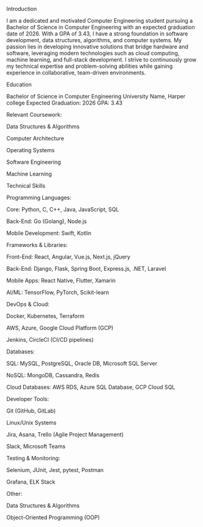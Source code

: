 
Introduction

I am a dedicated and motivated Computer Engineering student pursuing a Bachelor of Science in Computer Engineering with an expected graduation date of 2026. With a GPA of 3.43, I have a strong foundation in software development, data structures, algorithms, and computer systems.
My passion lies in developing innovative solutions that bridge hardware and software, leveraging modern technologies such as cloud computing, machine learning, and full-stack development. I strive to continuously grow my technical expertise and problem-solving abilities while gaining experience in collaborative, team-driven environments.

Education

Bachelor of Science in Computer Engineering
University Name, Harper college
Expected Graduation: 2026
GPA: 3.43

Relevant Coursework:

Data Structures & Algorithms

Computer Architecture

Operating Systems

Software Engineering

Machine Learning

Technical Skills

Programming Languages:

Core: Python, C, C++, Java, JavaScript, SQL

Back-End: Go (Golang), Node.js

Mobile Development: Swift, Kotlin

Frameworks & Libraries:

Front-End: React, Angular, Vue.js, Next.js, jQuery

Back-End: Django, Flask, Spring Boot, Express.js, .NET, Laravel

Mobile Apps: React Native, Flutter, Xamarin

AI/ML: TensorFlow, PyTorch, Scikit-learn

DevOps & Cloud:

Docker, Kubernetes, Terraform

AWS, Azure, Google Cloud Platform (GCP)

Jenkins, CircleCI (CI/CD pipelines)

Databases:

SQL: MySQL, PostgreSQL, Oracle DB, Microsoft SQL Server

NoSQL: MongoDB, Cassandra, Redis

Cloud Databases: AWS RDS, Azure SQL Database, GCP Cloud SQL

Developer Tools:

Git (GitHub, GitLab)

Linux/Unix Systems

Jira, Asana, Trello (Agile Project Management)

Slack, Microsoft Teams

Testing & Monitoring:

Selenium, JUnit, Jest, pytest, Postman

Grafana, ELK Stack

Other:

Data Structures & Algorithms

Object-Oriented Programming (OOP)

